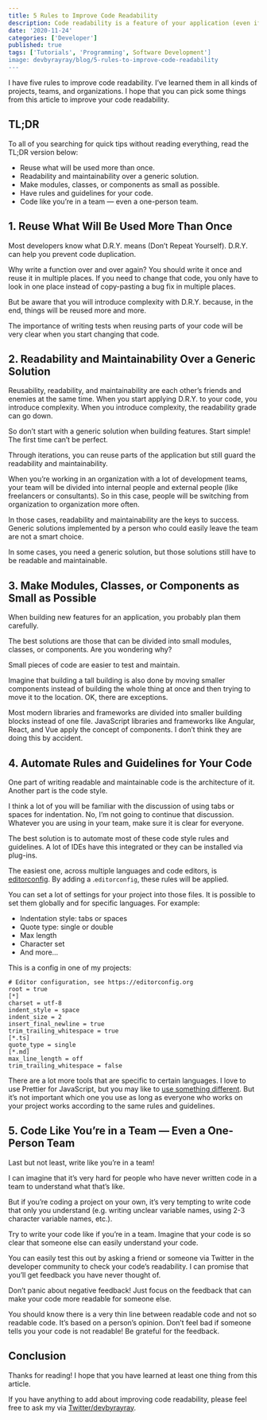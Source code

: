 ```yaml
---
title: 5 Rules to Improve Code Readability
description: Code readability is a feature of your application (even if your users don’t see it)
date: '2020-11-24'
categories: ['Developer']
published: true
tags: ['Tutorials', 'Programming', Software Development']
image: devbyrayray/blog/5-rules-to-improve-code-readability
---
```


I have five rules to improve code readability. I’ve learned them in all kinds of projects, teams, and organizations. I hope that you can pick some things from this article to improve your code readability.

## TL;DR

To all of you searching for quick tips without reading everything, read the TL;DR version below:

- Reuse what will be used more than once.
- Readability and maintainability over a generic solution.
- Make modules, classes, or components as small as possible.
- Have rules and guidelines for your code.
- Code like you’re in a team — even a one-person team.

## 1. Reuse What Will Be Used More Than Once

Most developers know what D.R.Y. means (Don’t Repeat Yourself). D.R.Y. can help you prevent code duplication.

Why write a function over and over again? You should write it once and reuse it in multiple places. If you need to change that code, you only have to look in one place instead of copy-pasting a bug fix in multiple places.

But be aware that you will introduce complexity with D.R.Y. because, in the end, things will be reused more and more.

The importance of writing tests when reusing parts of your code will be very clear when you start changing that code.

## 2. Readability and Maintainability Over a Generic Solution

Reusability, readability, and maintainability are each other’s friends and enemies at the same time. When you start applying D.R.Y. to your code, you introduce complexity. When you introduce complexity, the readability grade can go down.

So don’t start with a generic solution when building features. Start simple! The first time can’t be perfect.

Through iterations, you can reuse parts of the application but still guard the readability and maintainability.

When you’re working in an organization with a lot of development teams, your team will be divided into internal people and external people (like freelancers or consultants). So in this case, people will be switching from organization to organization more often.

In those cases, readability and maintainability are the keys to success. Generic solutions implemented by a person who could easily leave the team are not a smart choice.

In some cases, you need a generic solution, but those solutions still have to be readable and maintainable.

## 3. Make Modules, Classes, or Components as Small as Possible

When building new features for an application, you probably plan them carefully.

The best solutions are those that can be divided into small modules, classes, or components. Are you wondering why?

Small pieces of code are easier to test and maintain.

Imagine that building a tall building is also done by moving smaller components instead of building the whole thing at once and then trying to move it to the location. OK, there are exceptions.

Most modern libraries and frameworks are divided into smaller building blocks instead of one file. JavaScript libraries and frameworks like Angular, React, and Vue apply the concept of components. I don’t think they are doing this by accident.

## 4. Automate Rules and Guidelines for Your Code

One part of writing readable and maintainable code is the architecture of it. Another part is the code style.

I think a lot of you will be familiar with the discussion of using tabs or spaces for indentation. No, I’m not going to continue that discussion. Whatever you are using in your team, make sure it is clear for everyone.

The best solution is to automate most of these code style rules and guidelines. A lot of IDEs have this integrated or they can be installed via plug-ins.

The easiest one, across multiple languages and code editors, is [editorconfig](https://editorconfig.org). By adding a .`editorconfig`, these rules will be applied.

You can set a lot of settings for your project into those files. It is possible to set them globally and for specific languages. For example:

- Indentation style: tabs or spaces
- Quote type: single or double
- Max length
- Character set
- And more…

This is a config in one of my projects:

```
# Editor configuration, see https://editorconfig.org
root = true
[*]
charset = utf-8
indent_style = space
indent_size = 2
insert_final_newline = true
trim_trailing_whitespace = true
[*.ts]
quote_type = single
[*.md]
max_line_length = off
trim_trailing_whitespace = false

```

There are a lot more tools that are specific to certain languages. I love to use Prettier for JavaScript, but you may like to [use something different](https://medium.com/better-programming/eslint-vs-prettier-57882d0fec1d). But it’s not important which one you use as long as everyone who works on your project works according to the same rules and guidelines.

## 5. Code Like You’re in a Team — Even a One-Person Team

Last but not least, write like you’re in a team!

I can imagine that it’s very hard for people who have never written code in a team to understand what that’s like.

But if you’re coding a project on your own, it’s very tempting to write code that only you understand (e.g. writing unclear variable names, using 2-3 character variable names, etc.).

Try to write your code like if you’re in a team. Imagine that your code is so clear that someone else can easily understand your code.

You can easily test this out by asking a friend or someone via Twitter in the developer community to check your code’s readability. I can promise that you’ll get feedback you have never thought of.

Don’t panic about negative feedback! Just focus on the feedback that can make your code more readable for someone else.

You should know there is a very thin line between readable code and not so readable code. It’s based on a person’s opinion. Don’t feel bad if someone tells you your code is not readable! Be grateful for the feedback.

## Conclusion

Thanks for reading! I hope that you have learned at least one thing from this article.

If you have anything to add about improving code readability, please feel free to ask my via [Twitter/devbyrayray](https://twitter.com/devbyrayray).